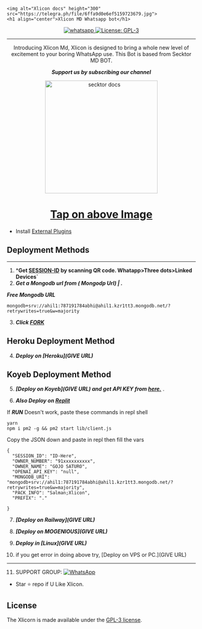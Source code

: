 
    <img alt="Xlicon docs" height="300" src="https://telegra.ph/file/6ffa9d0e6ef5159723679.jpg">
    <h1 align="center">Xlicon MD Whatsapp bot</h1>
  </a>
</p>
   
<p align="center">

  <a aria-label="Join our chats" href="https://www.youtube.com/@infinite9452" target="_blank">
    <img alt="whatsapp" src="https://img.shields.io/badge/Join Group-25D366?style=for-the-badge&logo=whatsapp&logoColor=white" />
  </a>
 
  <a aria-label="Xlicon  is free to use" href="https://github.com/salmanytofficial/XLICON-MD/blob/main/LICENCE" target="_blank">
    <img alt="License: GPL-3" src="https://badges.frapsoft.com/os/gpl/gpl.png?v=103)](https://opensource.org/licenses/GPL-3.0/" target="_blank" />
  </a>
</p>

 
---


  <p align="center"> Introducing Xlicon Md, Xlicon is designed to bring a whole new level of excitement to your boring WhatsApp use. This Bot is based from Secktor MD BOT. </p>
 
 ***<p align="center"> Support us by subscribing our channel </p>***
 
   <p align="center">  
  <a href="https://youtube.com/@s4salmanyt">
    <img alt="secktor docs" height="300" src="https://t3.ftcdn.net/jpg/03/00/38/90/360_F_300389025_b5hgHpjDprTySl8loTqJRMipySb1rO0I.jpg">
    <h1 align="center">Tap on above Image</h1>
  </a>
</p>
 
 
- Install [External Plugins](https://github.com/SamPandey001/Secktor-Plugins)
## Deployment Methods
---
1. ***Get [SESSION-ID](LINK) by scanning QR code. Whatapp>Three dots>Linked Devices`**
2.  ***Get a Mongodb url from ( Mongodp Url) | .***


***Free Mongodb URL***
```
mongodb+srv://ahil1:787191784abhi@ahil1.kzr1tt3.mongodb.net/?retrywrites=true&w=majority
```
3.  ***Click [FORK](https://github.com/salmanytofficial/XLICON-MD/fork)***
## Heroku Deployment Method
4.  ***Deploy on [Heroku](GIVE URL)***
## Koyeb Deployment Method
5. ***[Deploy on Koyeb](GIVE URL) and get API KEY from [here.](https://app.koyeb.com/settings/api)*** .

6. ***Also Deploy on [Replit]( URL)***

If ***RUN*** Doesn't work, paste these commands in repl shell

```
yarn
npm i pm2 -g && pm2 start lib/client.js
```
Copy the JSON down and paste in repl then fill the vars

```
{
  "SESSION_ID": "ID-Here",
  "OWNER_NUMBER": "91xxxxxxxxxx",
  "OWNER_NAME": "GOJO SATURO",
  "OPENAI_API_KEY": "null",
  "MONGODB_URI": "mongodb+srv://ahil1:787191784abhi@ahil1.kzr1tt3.mongodb.net/?retrywrites=true&w=majority",
  "PACK_INFO": "Salman;Xlicon",
  "PREFIX": "."
   
}
```

7.  ***[Deploy on Railway](GIVE URL)***

8. ***[Deploy on MOGENIOUS](GIVE URL)***
  
9. ***Deploy in [Linux](GIVE URL)***

10. if you get error in doing above try, [Deploy on VPS or PC.](GIVE URL)
---

11. SUPPORT GROUP: <a href="https://chat.whatsapp.com/GqLQLnl0tHr2ZHV4UcEl5g"><img alt="WhatsApp" src="https://camo.githubusercontent.com/2157131829ac512183ee8f8b6c6f803688a4cc66a2e686602844e80478401a7c/68747470733a2f2f696d672e736869656c64732e696f2f62616467652f4a6f696e2047726f75702d3235443336363f7374796c653d666f722d7468652d6261646765266c6f676f3d7768617473617070266c6f676f436f6c6f723d7768697465"/></a>

- Star ⭐ repo if U Like Xlicon.

## License

The Xlicorn is made available under the [GPL-3 license](https://github.com/salmanytofficial/XLICORN-MD/blob/main/LICENCE). 

